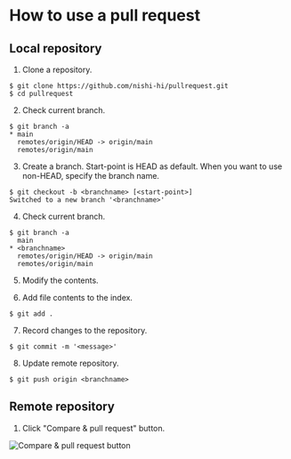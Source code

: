 # How to use a pull request
## Local repository

1. Clone a repository.
```
$ git clone https://github.com/nishi-hi/pullrequest.git
$ cd pullrequest
```

2. Check current branch.
```
$ git branch -a
* main
  remotes/origin/HEAD -> origin/main
  remotes/origin/main
```

3. Create a branch. Start-point is HEAD as default. When you want to use non-HEAD, specify the branch name.
```
$ git checkout -b <branchname> [<start-point>]
Switched to a new branch '<branchname>'
```

4. Check current branch.
```
$ git branch -a
  main
* <branchname>
  remotes/origin/HEAD -> origin/main
  remotes/origin/main
```

5. Modify the contents.

6. Add file contents to the index.
```
$ git add .
```

7. Record changes to the repository.
```
$ git commit -m '<message>'
```

8. Update remote repository.
```
$ git push origin <branchname>
```

## Remote repository
1. Click "Compare & pull request" button.

![Compare & pull request button](nishi-hi/pullrequest/blob/main/images/pullrequest_01.png)
